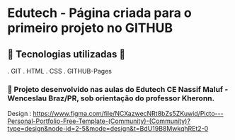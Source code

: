 # Edutech - Página criada para o primeiro projeto no GITHUB
## 🤖 Tecnologias utilizadas 🤖

. GIT
. HTML
. CSS
. GITHUB-Pages

### 📖 Projeto desenvolvido nas aulas do Edutech CE Nassif Maluf - Wenceslau Braz/PR, sob orientação do professor Kheronn.


Design  : https://www.figma.com/file/NCXazwecNRt8bZs5ZKuwid/Picto---Personal-Portfolio-Free-Template-(Community)-(Community)?type=design&node-id=2-5&mode=design&t=BdU19B8MwkqhREt2-0

